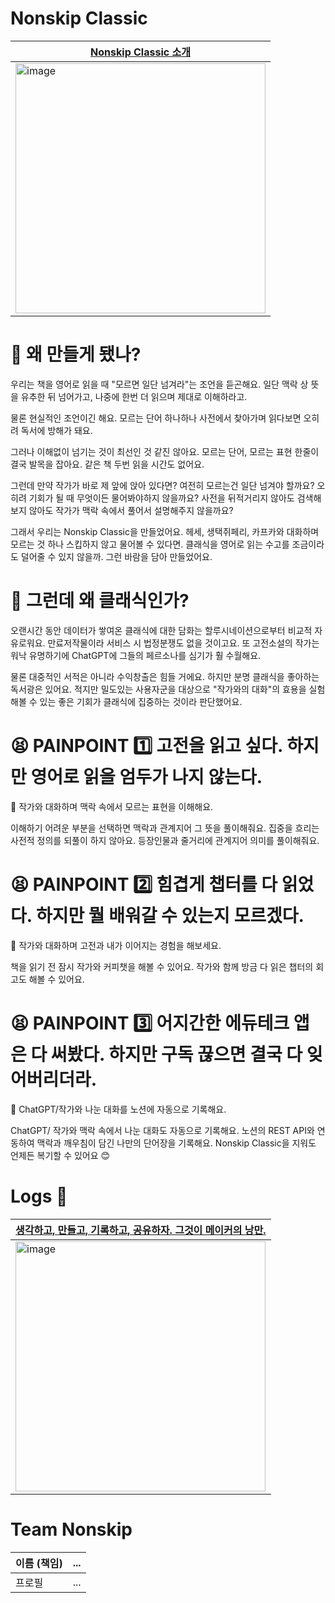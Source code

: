 # Nonskip Classic

[Nonskip Classic 소개](https://www.youtube.com/watch?v=D-e83xHWDYQ)|
--- |
<img width="400" alt="image" src="https://user-images.githubusercontent.com/56193069/231324670-afe4326c-4ffe-493c-b23e-5918f69de21e.png"> |

# 🤔 왜 만들게 됐나?

우리는 책을 영어로 읽을 때 "모르면 일단 넘겨라"는 조언을 듣곤해요. 일단 맥락 상 뜻을 유추한 뒤 넘어가고, 나중에 한번 더 읽으며 제대로 이해하라고.

물론 현실적인 조언이긴 해요. 모르는 단어 하나하나 사전에서 찾아가며 읽다보면 오히려 독서에 방해가 돼요.

그러나 이해없이 넘기는 것이 최선인 것 같진 않아요. 모르는 단어, 모르는 표현 한줄이 결국 발목을 잡아요. 같은 책 두번 읽을 시간도 없어요.

그런데 만약 작가가 바로 제 앞에 앉아 있다면? 여전히 모르는건 일단 넘겨야 할까요? 오히려 기회가 될 때 무엇이든 물어봐야하지 않을까요? 사전을 뒤적거리지 않아도 검색해보지 않아도 작가가 맥락 속에서 풀어서 설명해주지 않을까요?

그래서 우리는 Nonskip Classic을 만들었어요. 헤세, 생택쥐페리, 카프카와 대화하며 모르는 것 하나 스킵하지 않고 물어볼 수 있다면. 클래식을 영어로 읽는 수고를 조금이라도 덜어줄 수 있지 않을까. 그런 바람을 담아 만들었어요.

# 🤔 그런데 왜 클래식인가?

오랜시간 동안 데이터가 쌓여온 클래식에 대한 담화는 할루시네이션으로부터 비교적 자유로워요. 만료저작물이라 서비스 시 법정분쟁도 없을 것이고요. 또 고전소설의 작가는 워낙 유명하기에 ChatGPT에 그들의 페르소나를 심기가 훨 수월해요.

물론 대중적인 서적은 아니라 수익창출은 힘들 거에요. 하지만 분명 클래식을 좋아하는 독서광은 있어요. 적지만 밀도있는 사용자군을 대상으로 "작가와의 대화"의 효용을 실험해볼 수 있는 좋은 기회가 클래식에 집중하는 것이라 판단했어요.

# 😫 PAINPOINT 1️⃣ 고전을 읽고 싶다. 하지만 영어로 읽을 엄두가 나지 않는다.

🔑 작가와 대화하며 맥락 속에서 모르는 표현을 이해해요.

이해하기 어려운 부분을 선택하면 맥락과 관계지어 그 뜻을 풀이해줘요. 집중을 흐리는 사전적 정의를 되풀이 하지 않아요. 등장인물과 줄거리에 관계지어 의미를 풀이해줘요.

# 😫 PAINPOINT 2️⃣ 힘겹게 챕터를 다 읽었다. 하지만 뭘 배워갈 수 있는지 모르겠다.

🔑 작가와 대화하며 고전과 내가 이어지는 경험을 해보세요.

책을 읽기 전 잠시 작가와 커피챗을 해볼 수 있어요. 작가와 함께 방금 다 읽은 챕터의 회고도 해볼 수 있어요.

# 😫 PAINPOINT 3️⃣ 어지간한 에듀테크 앱은 다 써봤다. 하지만 구독 끊으면 결국 다 잊어버리더라.

🔑 ChatGPT/작가와 나눈 대화를 노션에 자동으로 기록해요.

ChatGPT/ 작가와 맥락 속에서 나눈 대화도 자동으로 기록해요. 노션의 REST API와 연동하여 맥락과 깨우침이 담긴 나만의 단어장을 기록해요. Nonskip Classic을 지워도 언제든 복기할 수 있어요 😊


# Logs 📝

[생각하고, 만들고, 기록하고, 공유하자. 그것이 메이커의 낭만.](https://www.notion.so/eubinecto/Classic-by-Nonskip-bdb9f6e0fe8146c0bf4ed7dde8d6a71d?pvs=4) | 
--- | 
<img width="400" alt="image" src="https://user-images.githubusercontent.com/56193069/231431831-3490e050-5b8a-4b7b-b741-1f5ed338efed.png"> | 


# Team Nonskip

이름 (책임) | ... | 
--- | --- | 
프로필 | ... | 



